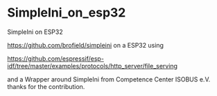 # SimpleIni_on_esp32
SimpleIni on ESP32


https://github.com/brofield/simpleini on a ESP32 using 

https://github.com/espressif/esp-idf/tree/master/examples/protocols/http_server/file_serving

and a Wrapper around SimpleIni from Competence Center ISOBUS e.V. thanks for the contribution. 

